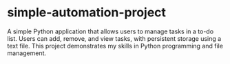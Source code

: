 # simple-automation-project
A simple Python application that allows users to manage tasks in a to-do list. Users can add, remove, and view tasks, with persistent storage using a text file. This project demonstrates my skills in Python programming and file management.
